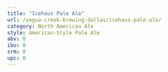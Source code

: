```yaml
---
title: "Icehaus Pale Ale"
url: /yegua-creek-brewing-dallas/icehaus-pale-ale/
category: North American Ale
style: American-Style Pale Ale
abv: 0
ibu: 0
srm: 0
upc: 0
---
```


